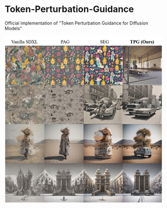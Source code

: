 # Token-Perturbation-Guidance
Official implementation of "Token Perturbation Guidance for Diffusion Models"

![](./assets/uncond_generation.jpg)
